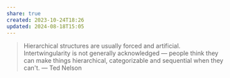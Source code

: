 ```yaml
---
share: true
created: 2023-10-24T18:26
updated: 2024-08-18T15:05
---
```

> Hierarchical structures are usually forced and artificial. Intertwingularity is not generally acknowledged — people think they can make things hierarchical, categorizable and sequential when they can't.
> — Ted Nelson
